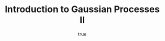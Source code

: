 ---
author:
- family: Lawrence
  given: Neil D.
  gscholar: r3SJcvoAAAAJ
  institute: University of Sheffield
  twitter: lawrennd
  url: http://inverseprobability.com
categories:
- Lawrence-mlss16II
day: '13'
errata: []
extras: []
key: Lawrence-mlss16II
layout: talk
month: 5
pdf: gp_mlss16.pdf
published: 2016-05-13
section: pre
title: Introduction to Gaussian Processes II
venue: MLSS, Cadiz
year: '2016'
youtube: xeP5Sh5VMoM
---
